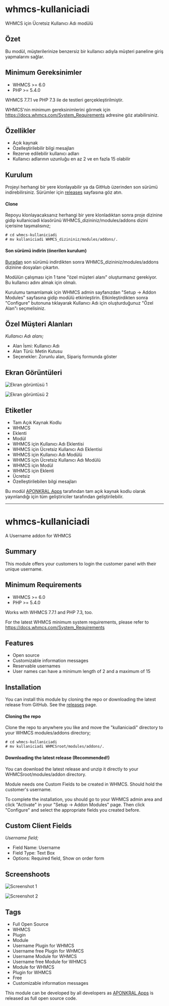 
# whmcs-kullaniciadi #
WHMCS için Ücretsiz Kullanıcı Adı modülü

## Özet ##
Bu modül, müşterilerinize benzersiz bir kullanıcı adıyla müşteri paneline giriş yapmalarını sağlar.

## Minimum Gereksinimler ##

- WHMCS >= 6.0
- PHP >= 5.4.0

WHMCS 7.7.1 ve PHP 7.3 ile de testleri gerçekleştirilmiştir.

WHMCS'nin minimum gereksinimlerini görmek için https://docs.whmcs.com/System_Requirements adresine göz atabilirsiniz.

## Özellikler ##
- Açık kaynak
- Özelleştirilebilir bilgi mesajları
- Rezerve edilebilir kullanıcı adları
- Kullanıcı adlarının uzunluğu en az 2 ve en fazla 15 olabilir

## Kurulum ##
Projeyi herhangi bir yere klonlayabilir ya da GitHub üzerinden son sürümü indirebilirsiniz. Sürümler için [releases](https://github.com/aponkral/whmcs-kullaniciadi/releases) sayfasına göz atın.

#### Clone ####
Repoyu klonlayacaksanız herhangi bir yere klonladıktan sonra proje dizinine gidip kullaniciadi klasörünü WHMCS_dizininiz/modules/addons dizini içerisine taşımalısınız;

```
# cd whmcs-kullaniciadi
# mv kullaniciadi WHMCS_dizininiz/modules/addons/.
```

#### Son sürümü indirin (önerilen kurulum) ####
[Buradan](https://github.com/aponkral/whmcs-kullaniciadi/releases) son sürümü indirdikten sonra WHMCS_dizininiz/modules/addons dizinine dosyaları çıkartın.

Modülün çalışması için 1 tane "özel müşteri alanı" oluşturmanız gerekiyor. Bu kullanıcı adını almak için olmalı.

Kurulumu tamamlamak için WHMCS admin sayfanızdan "Setup -> Addon Modules" sayfasına gidip modülü etkinleştirin. Etkinleştirdikten sonra "Configure" butonuna tıklayarak Kullanıcı Adı için oluşturduğunuz "Özel Alan"ı seçmelisiniz.

## Özel Müşteri Alanları ##
*Kullanıcı Adı alanı;*
- Alan İsmi: Kullanıcı Adı
- Alan Türü: Metin Kutusu
- Seçenekler: Zorunlu alan, Sipariş formunda göster

## Ekran Görüntüleri ##
![Ekran görüntüsü 1](https://github.com/aponkral/whmcs-kullaniciadi/raw/master/screenshoots/whmcs-kullaniciadi-Screenshot-1.png "Ekran görüntüsü 1")

![Ekran görüntüsü 2](https://github.com/aponkral/whmcs-kullaniciadi/raw/master/screenshoots/whmcs-kullaniciadi-Screenshot-2.png "Ekran görüntüsü 2")

## Etiketler ##
- Tam Açık Kaynak Kodlu
- WHMCS
- Eklenti
- Modül
- WHMCS için Kullanıcı Adı Eklentisi
- WHMCS için Ücretsiz Kullanıcı Adı Eklentisi
- WHMCS için Kullanıcı Adı Modülü
- WHMCS için Ücretsiz Kullanıcı Adı Modülü
- WHMCS için Modül
- WHMCS için Eklenti
- Ücretsiz
- Özelleştirilebilen bilgi mesajları


Bu modül [APONKRAL Apps](https://aponkral.net/apps/) tarafından tam açık kaynak kodlu olarak yayınlandığı için tüm geliştiriciler tarafından geliştirilebilir.

---

# whmcs-kullaniciadi #
A Username addon for WHMCS

## Summary ##
This module offers your customers to login the customer panel with their unique username.

## Minimum Requirements ##
- WHMCS >= 6.0
- PHP >= 5.4.0

Works with WHMCS 7.7.1 and PHP 7.3, too.

For the latest WHMCS minimum system requirements, please refer to
https://docs.whmcs.com/System_Requirements

## Features ##
- Open source
- Customizable information messages
- Reservable usernames
- User names can have a minimum length of 2 and a maximum of 15

## Installation ##
You can install this module by cloning the repo or downloading the latest release from GitHub. See the [releases](https://github.com/aponkral/whmcs-kullaniciadi/releases) page.

#### Cloning the repo ####
Clone the repo to anywhere you like and move the "kullaniciadi" directory to your WHMCS modules/addons directory;

```
# cd whmcs-kullaniciadi
# mv kullaniciadi WHMCSroot/modules/addons/.
```

#### Downloading the latest release (Recommended!) ####
You can download the latest release and unzip it directly to your WHMCSroot/modules/addon directory.

Module needs one Custom Fields to be created in WHMCS. Should hold the customer's username.

To complete the installation, you should go to your WHMCS admin area and click "Activate" in your "Setup -> Addon Modules" page. Then click "Configure" and select the appropriate fields you created before.

## Custom Client Fields ##
*Username field;*
- Field Name: Username
- Field Type: Text Box
- Options: Required field, Show on order form

## Screenshoots ##
![Screenshot 1](https://github.com/aponkral/whmcs-kullaniciadi/raw/master/screenshoots/whmcs-kullaniciadi-Screenshot-1.png "Screenshot 1")

![Screenshot 2](https://github.com/aponkral/whmcs-kullaniciadi/raw/master/screenshoots/whmcs-kullaniciadi-Screenshot-2.png "Screenshot 2")

## Tags ##
- Full Open Source
- WHMCS
- Plugin
- Module
- Username Plugin for WHMCS
- Username free Plugin for WHMCS
- Username Module for WHMCS
- Username free Module for WHMCS
- Module for WHMCS
- Plugin for WHMCS
- Free
- Customizable information messages


This module can be developed by all developers as [APONKRAL Apps](https://aponkral.net/apps/) is released as full open source code.